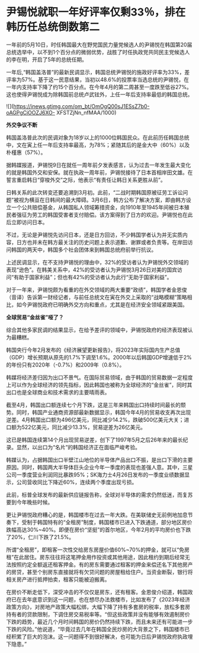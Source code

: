 # 尹锡悦就职一年好评率仅剩33％，排在韩历任总统倒数第二

一年前的5月10日，时任韩国最大在野党国民力量党候选人的尹锡悦在韩国第20届总统选举中，以不到1个百分点的微弱优势，战胜了时任执政党共同民主党候选人的李在明，开启了5年的总统任期。

一年后,“韩国盖洛普”的最新民调显示，韩国总统尹锡悦的施政好评率为33%，差评率为57%。基于这一民意结果，当初以48.6%的投票率当选总统的尹锡悦，在一年内支持率下降了约15个百分点。在今年4月的第二周甚至一度跌至低谷27%。这也使得尹锡悦成为除韩国前总统卢武铉外，上任一年后支持率最低的韩国总统。

![](https://inews.gtimg.com/om_bt/OmOgQ00sJ1ESsZ7b0-oAGPgCiOOZJ6XO-
XFSTZjNn_nfMAA/1000)

**外交争议不断**

韩国盖洛普此次的民调对象为18岁以上的1000位韩国民众。在此前历任韩国总统中，文在寅上任一年后支持率最高，为78%；紧随其后的是金大中（60%）以及朴槿惠（57%）。

据韩媒报道，尹锡悦9日在就任一周年前夕发表感言，认为过去一年发生最大变化的就是韩国外交和安保。就在执政一周年前，尹锡悦接待了日本首相岸田文雄。在誓言重启韩日“穿梭外交”之际，他表示“有责任让韩日关系更胜从前”。

日韩关系的此次转变还要追溯到3月初。此前，“二战时期韩国原被征劳工诉讼问题”被视为横亘在日韩间的最大障碍。3月6日，韩方公布了解决方案，即由韩方设立一个公共赔偿基金，从韩国私人领域筹措资金，向1910年至1945年间被日本殖民者强征为劳工的韩国受害者支付赔偿。该方案得到了日方的欢迎。尹锡悦也在此后立即访问日本。

不过，无论是尹锡悦先访问日本，还是日方回访，不少韩国学者认为并无实质内容，日方也并未在韩方最关注的历史问题上表示道歉、谢罪或者负责等。在岸田访问韩国的两天中，韩国多个社会团体来到韩国总统府前举行抗议。

上述民调显示，在不支持尹锡悦的理由中，32%的受访者认为尹锡悦外交领域的表现“逊色”。在韩美关系中，42%的受访者认为尹锡悦3月26日对美的国宾访问“有助于国家利益”；但也有42%的受访者认为此行“无助于国家利益”。

对于一年来，尹锡悦颇为看重的在外交领域的两大重要“政绩”，韩国学者金恩俊（音译）告诉第一财经记者，与前任总统文在寅在外交上采取的“战略模糊”策略相比，如今尹锡悦政府已明确外交方向和重点，尤其是在经济安全领域紧跟美国。

**全球贸易“金丝雀”哑了？**

综合其他多家民调的结果显示，在给予差评的领域中，尹锡悦政府的经济表现被认为最糟糕。

韩国央行今年2月发布的《经济展望更新报告》，将2023年实际国内生产总值（GDP）增长预期从原先的1.7%下调至1.6%。2000年以后韩国GDP增速低于2%的年份只有2020年（-0.7%）和2009年（0.8%）。

韩媒将经济差归因为出口不景气。在国际贸易领域，由于韩国的贸易数据一定程度上可以作为全球经济的领先指标，因此韩国也被称为全球经济的“金丝雀”，同时其出口也是全球商业和技术需求的主要晴雨表。

截至4月，韩国出口额连续七个月下跌，这是三年来韩国出口持续时间最长的颓势。同时，韩国产业通商资源部最新数据显示，韩国今年4月的贸易收支再次出现逆差。4月韩国出口额为496亿美元，同比减少14.2%，跌破500亿美元大关；进口额为522亿美元，同比减少13.3%，贸易逆差为26亿美元。

这已是韩国连续第14个月出现贸易逆差，创下了1997年5月之后26年来的最长纪录。显然，以出口为“名片”的韩国经济正在面临严峻考验。

韩媒认为，占据韩国出口半壁江山地位的半导体产品出口不振，是出口下滑的主要原因。同时，韩国两大半导体巨头企业今年一季度的表现也差强人意。其中，三星公司一季度营业利润同比暴跌95%；SK海力士4月26日发布的一季度业绩数据显示，公司营收同比下降近60%，连续两个季度出现亏损。

此前，标普全球发布的最新供应链报告称，全球对半导体的需求仍然低迷，而复苏要到今年晚些时候。

更让尹锡悦政府糟心的是，韩国楼市在过去一年大跌。在美联储史无前例地加息节奏下，受制于韩国特有的“全租房”制度，韩国楼市已进入下跌通道，部分地区房价跌幅高达30%~40%。即便在房价“坚挺”的首尔地区，今年2月的平均房价也下跌了20%，仁川下跌了21.5%。

所谓“全租房”，即租客一次性交给房东房屋价值60%~70%的押金，就可以“免房租”在此居住。房东往往将这笔押金用作投资或其他用途，因此租约到期后经常无法按照约定全额返还租客押金。有的房东需要通过租客的押金来偿还名下其他房产的房贷，甚至个别房东直接就将有欠贷问题的房屋租给住户。当资金断裂，银行将相关房产进行抵押拍卖，租客只能被迫搬离。

在房价不断走低下，深受冲击的不仅仅是房东，还有租客。金恩俊介绍道，韩国政府已在去年底意识到这一问题，也在想尽办法救楼市，比如发布了《2023年经济政策方向》，对房地产政策大幅松绑，大幅下降了持有多套房的税率，放松多套房持有者的贷款限制，下调住房交易税率等。“但这些政策并没有能够有效遏制房价下跌的趋势，最近几个月时间韩国的房价仍然持续下跌，而且未来还有可能进一步下跌的风险。”他说道，“毕竟过去几年在韩国全民炒房的大背景之下，韩国楼市已经积累了巨大的泡沫。这一问题得不到很好解决，也可能为日后尹锡悦政府执政埋下隐患。”

